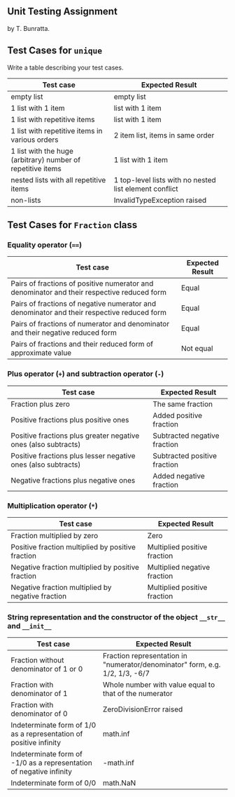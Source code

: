 ## Unit Testing Assignment

by T. Bunratta.


## Test Cases for ```unique```

Write a table describing your test cases.

| Test case              |  Expected Result    |
|------------------------|---------------------|
| empty list             |  empty list         |
| 1 list with 1 item               |  list with 1 item   |
| 1 list with repetitive items   |  list with 1 item   |
| 1 list with repetitive items in various orders | 2 item list, items in same order  |
| 1 list with the huge (arbitrary) number of repetitive items | 1 list with 1 item |
| nested lists with all repetitive items | 1 top-level lists with no nested list element conflict |
| non-lists  | InvalidTypeException raised |


## Test Cases for ```Fraction``` class

### Equality operator (```==```)
| Test case              |  Expected Result    |
|------------------------|---------------------|
|Pairs of fractions of positive numerator and denominator and their respective reduced form |Equal|
|Pairs of fractions of negative numerator and denominator and their respective reduced form |Equal|
|Pairs of fractions of numerator and denominator and their negative reduced form |Equal|
|Pairs of fractions and their reduced form of approximate value |Not equal|
### Plus operator (```+```) and subtraction operator (```-```)
| Test case              |  Expected Result    |
|------------------------|--------------------|
|Fraction plus zero| The same fraction|
|Positive fractions plus positive ones|Added positive fraction|
|Positive fractions plus greater negative ones (also subtracts)|Subtracted negative fraction|
|Positive fractions plus lesser negative ones (also subtracts)|Subtracted positive fraction|
|Negative fractions plus negative ones|Added negative fraction|

### Multiplication operator (```*```)
| Test case              |  Expected Result    |
|------------------------|---------------------|
|Fraction multiplied by zero|Zero|
|Positive fraction multiplied by positive fraction|Multiplied positive fraction|
|Negative fraction multiplied by positive fraction|Multiplied negative fraction|
|Negative fraction multiplied by negative fraction|Multiplied positive fraction|
### String representation and the constructor of the object ```__str__``` and ```__init__```
| Test case              |  Expected Result    |
|------------------------|---------------------|
|Fraction without denominator of 1 or 0|Fraction representation in "numerator/denominator" form, e.g. 1/2, 1/3, -6/7|
|Fraction with denominator of 1|Whole number with value equal to that of the numerator|
|Fraction with denominator of 0|ZeroDivisionError raised|
|Indeterminate form of 1/0 as a representation of positive infinity|math.inf|
|Indeterminate form of -1/0 as a representation of negative infinity|-math.inf|
|Indeterminate form of 0/0|math.NaN|